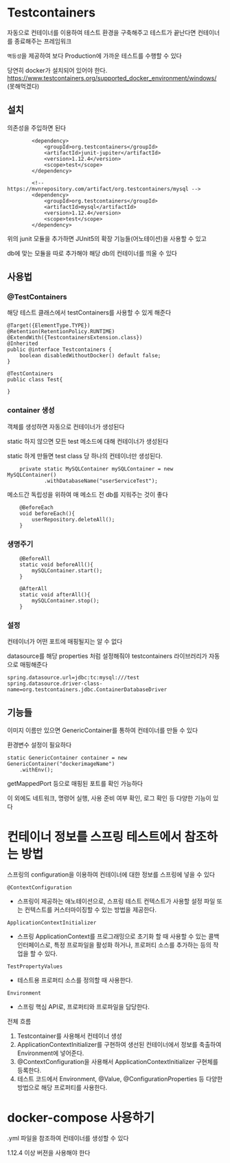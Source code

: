 # Testcontainers
자동으로 컨테이너를 이용하여 테스트 환경을 구축해주고 테스트가 끝난다면 컨테이너를 종료해주는 프레임워크

``멱등성``을 제공하여 보다 Production에 가까운 테스트를 수행할 수 있다

당연히 docker가 설치되어 있어야 한다.
https://www.testcontainers.org/supported_docker_environment/windows/
(못해먹겠다)


## 설치
의존성을 주입하면 된다

```
		<dependency>
			<groupId>org.testcontainers</groupId>
			<artifactId>junit-jupiter</artifactId>
			<version>1.12.4</version>
			<scope>test</scope>
		</dependency>

		<!-- https://mvnrepository.com/artifact/org.testcontainers/mysql -->
		<dependency>
			<groupId>org.testcontainers</groupId>
			<artifactId>mysql</artifactId>
			<version>1.12.4</version>
			<scope>test</scope>
		</dependency>
```

위의 junit 모듈을 추가하면 JUnit5의 확장 기능들(어노테이션)을 사용할 수 있고

db에 맞는 모듈을 따로 추가해야 해당 db의 컨테이너를 띄울 수 있다

## 사용법
### @TestContainers
해당 테스트 클래스에서 testContainers를 사용할 수 있게 해준다

```
@Target({ElementType.TYPE})
@Retention(RetentionPolicy.RUNTIME)
@ExtendWith({TestcontainersExtension.class})
@Inherited
public @interface Testcontainers {
    boolean disabledWithoutDocker() default false;
}

@TestContainers
public class Test{

}

```

### container 생성
객체를 생성하면 자동으로 컨테이너가 생성된다

static 하지 않으면 모든 test 메소드에 대해 컨테이너가 생성된다

static 하게 만들면 test class 당 하나의 컨테이너만 생성된다.
```
    private static MySQLContainer mySQLContainer = new MySQLContainer()
            .withDatabaseName("userServiceTest");
```

메소드간 독립성을 위하여 매 메소드 전 db를 지워주는 것이 좋다
```
    @BeforeEach
    void beforeEach(){
        userRepository.deleteAll();
    }
```

### 생명주기
```
    @BeforeAll
    static void beforeAll(){
        mySQLContainer.start();
    }

    @AfterAll
    static void afterAll(){
        mySQLContainer.stop();
    }

```

### 설정
컨테이너가 어떤 포트에 매핑될지는 알 수 없다

datasource를 해당 properties 처럼 설정해줘야 testcontainers 라이브러리가 자동으로 매핑해준다

```
spring.datasource.url=jdbc:tc:mysql:///test
spring.datasource.driver-class-name=org.testcontainers.jdbc.ContainerDatabaseDriver
```

## 기능들
이미지 이름만 있으면 GenericContainer를 통하여 컨테이너를 만들 수 있다

환경변수 설정이 필요하다

```
static GenericContainer container = new GenericContainer("dockerimageName")
    .withEnv();
```

getMappedPort 등으로 매핑된 포트를 확인 가능하다

이 외에도 네트워크, 명령어 실행, 사용 준비 여부 확인, 로그 확인 등 다양한 기능이 있다

# 컨테이너 정보를 스프링 테스트에서 참조하는 방법
스프링의 configuration을 이용하여 컨테이너에 대한 정보를 스프링에 넣을 수 있다

`@ContextConfiguration`
* 스프링이 제공하는 애노테이션으로, 스프링 테스트 컨텍스트가 사용할 설정 파일 또는 컨텍스트를 커스터마이징할 수 있는 방법을 제공한다.

`ApplicationContextInitializer`
* 스프링 ApplicationContext를 프로그래밍으로 초기화 할 때 사용할 수 있는 콜백 인터페이스로, 특정 프로파일을 활성화 하거나, 프로퍼티 소스를 추가하는 등의 작업을 할 수 있다.

`TestPropertyValues`
* 테스트용 프로퍼티 소스를 정의할 때 사용한다.

`Environment`
* 스프링 핵심 API로, 프로퍼티와 프로파일을 담당한다.

전체 흐름
1. Testcontainer를 사용해서 컨테이너 생성
2. ApplicationContextInitializer를 구현하여 생선된 컨테이너에서 정보를 축출하여 Environment에 넣어준다.
3. @ContextConfiguration을 사용해서 ApplicationContextInitializer 구현체를 등록한다.
4. 테스트 코드에서 Environment, @Value, @ConfigurationProperties 등 다양한 방법으로 해당 프로퍼티를 사용한다.


# docker-compose 사용하기
.yml 파일을 참조하여 컨테이너를 생성할 수 있다

1.12.4 이상 버젼을 사용해야 한다

